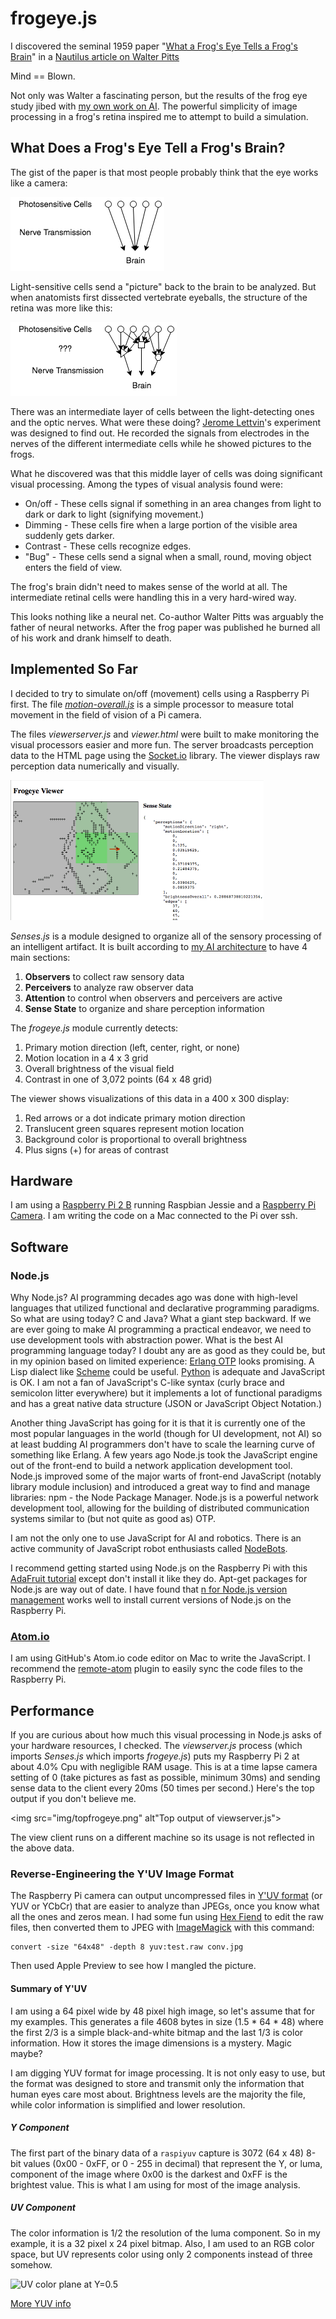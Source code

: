# frogeye.js

I discovered the seminal 1959 paper "[What a Frog's Eye Tells a Frog's Brain](http://neuromajor.ucr.edu/courses/WhatTheFrogsEyeTellsTheFrogsBrain.pdf)" in a [Nautilus article on Walter Pitts](http://nautil.us/issue/21/information/the-man-who-tried-to-redeem-the-world-with-logic)

Mind == Blown.

Not only was Walter a fascinating person, but the results of the frog eye study jibed with [my own work on AI](http://behaviorallogic.com/foundation). The powerful simplicity of image processing in a frog's retina inspired me to attempt to build a simulation.

## What Does a Frog's Eye Tell a Frog's Brain?

The gist of the paper is that most people probably think that the eye works like a camera:

<img src="img/retina1.png" alt="camera eye">

Light-sensitive cells send a "picture" back to the brain to be analyzed. But when anatomists first dissected vertebrate eyeballs, the structure of the retina was more like this:

<img src="img/retina2.png" alt="intermediate processing">

There was an intermediate layer of cells between the light-detecting ones and the optic nerves. What were these doing? [Jerome Lettvin](https://www.technologyreview.com/s/508376/in-a-frogs-eye/)'s experiment was designed to find out. He recorded the signals from electrodes in the nerves of the different intermediate cells while he showed pictures to the frogs.

What he discovered was that this middle layer of cells was doing significant visual processing. Among the types of visual analysis found were:

* On/off - These cells signal if something in an area changes from light to dark or dark to light (signifying movement.)
* Dimming - These cells fire when a large portion of the visible area suddenly gets darker.
* Contrast - These cells recognize edges.
* "Bug" - These cells send a signal when a small, round, moving object enters the field of view.

The frog's brain didn't need to makes sense of the world at all. The intermediate retinal cells were handling this in a very hard-wired way.

This looks nothing like a neural net. Co-author Walter Pitts was arguably the father of neural networks. After the frog paper was published he burned all of his work and drank himself to death.

## Implemented So Far

I decided to try to simulate on/off (movement) cells using a Raspberry Pi first. The file *[motion-overall.js](https://github.com/chrisbroski/frogeye/blob/master/motion-overall.js)* is a simple processor to measure total movement in the field of vision of a Pi camera.

The files *viewerserver.js* and *viewer.html* were built to make monitoring the visual processors easier and more fun. The server broadcasts perception data to the HTML page using the [Socket.io](http://socket.io/) library. The viewer displays raw perception data numerically and visually.

<img src="img/viewer_screenshot.png" alt="Frogeye viewer screenshot">

*Senses.js* is a module designed to organize all of the sensory processing of an intelligent artifact. It is built according to [my AI architecture](http://behaviorallogic.com/api/spec) to have 4 main sections:

1. **Observers** to collect raw sensory data
2. **Perceivers** to analyze raw observer data
3. **Attention** to control when observers and perceivers are active
4. **Sense State** to organize and share perception information

The *frogeye.js* module currently detects:

1. Primary motion direction (left, center, right, or none)
2. Motion location in a 4 x 3 grid
3. Overall brightness of the visual field
4. Contrast in one of 3,072 points (64 x 48 grid)

The viewer shows visualizations of this data in a 400 x 300 display:

1. Red arrows or a dot indicate primary motion direction
2. Translucent green squares represent motion location
3. Background color is proportional to overall brightness
4. Plus signs (\+) for areas of contrast

## Hardware

I am using a [Raspberry Pi 2 B](https://www.raspberrypi.org/products/raspberry-pi-2-model-b/) running Raspbian Jessie and a [Raspberry Pi Camera](https://www.raspberrypi.org/products/camera-module/). I am writing the code on a Mac connected to the Pi over ssh.

## Software

### Node.js

Why Node.js? AI programming decades ago was done with high-level languages that utilized functional and declarative programming paradigms. So what are using today? C and Java? What a giant step backward. If we are ever going to make AI programming a practical endeavor, we need to use development tools with abstraction power. What is the best AI programming language today? I doubt any are as good as they could be, but in my opinion based on limited experience: [Erlang OTP](http://erlang.org/doc/) looks promising. A Lisp dialect like [Scheme](http://www.schemers.org/) could be useful. [Python](https://www.python.org/) is adequate and JavaScript is OK. I am not a fan of JavaScript's C-like syntax (curly brace and semicolon litter everywhere) but it implements a lot of functional paradigms and has a great native data structure (JSON or JavaScript Object Notation.)

Another thing JavaScript has going for it is that it is currently one of the most popular languages in the world (though for UI development, not AI) so at least budding AI programmers don't have to scale the learning curve of something like Erlang. A few years ago Node.js took the JavaScript engine out of the front-end to build a network application development tool. Node.js improved some of the major warts of front-end JavaScript (notably library module inclusion) and introduced a great way to find and manage libraries: npm - the Node Package Manager. Node.js is a powerful network development tool, allowing for the building of distributed communication systems similar to (but not quite as good as) OTP.

I am not the only one to use JavaScript for AI and robotics. There is an active community of JavaScript robot enthusiasts called [NodeBots](http://nodebots.io/).

I recommend getting started using Node.js on the Raspberry Pi with this [AdaFruit tutorial](https://learn.adafruit.com/node-embedded-development/installing-node-dot-js) except don't install it like they do. Apt-get packages for Node.js are way out of date. I have found that [n for Node.js version management](https://github.com/tj/n) works well to install current versions of Node.js on the Raspberry Pi.

### [Atom.io](http://atom.io/)

I am using GitHub's Atom.io code editor on Mac to write the JavaScript. I recommend the [remote-atom](https://atom.io/packages/remote-atom) plugin to easily sync the code files to the Raspberry Pi.

## Performance

If you are curious about how much this visual processing in Node.js asks of your hardware resources, I checked. The *viewserver.js* process (which imports *Senses.js* which imports *frogeye.js*) puts my Raspberry Pi 2 at about 4.0% Cpu with negligible RAM usage. This is at a time lapse camera setting of 0 (take pictures as fast as possible, minimum 30ms) and sending sense data to the client every 20ms (50 times per second.) Here's the top output if you don't believe me.

<img src="img/topfrogeye.png" alt"Top output of viewserver.js">

The view client runs on a different machine so its usage is not reflected in the above data.

### Reverse-Engineering the Y'UV Image Format

The Raspberry Pi camera can output uncompressed files in [Y'UV format](https://en.wikipedia.org/wiki/YUV) (or YUV or YCbCr) that are easier to analyze than JPEGs, once you know what all the ones and zeros mean. I had some fun using [Hex Fiend](http://ridiculousfish.com/hexfiend/) to edit the raw files, then converted them to JPEG with [ImageMagick](http://www.imagemagick.org/script/index.php) with this command:

    convert -size "64x48" -depth 8 yuv:test.raw conv.jpg

Then used Apple Preview to see how I mangled the picture.

#### Summary of Y'UV

I am using a 64 pixel wide by 48 pixel high image, so let's assume that for my examples. This generates a file 4608 bytes in size (1.5 * 64 * 48) where the first 2/3 is a simple black-and-white bitmap and the last 1/3 is color information. How it stores the image dimensions is a mystery. Magic maybe?

I am digging YUV format for image processing. It is not only easy to use, but the format was designed to store and transmit only the information that human eyes care most about. Brightness levels are the majority the file, while color information is simplified and lower resolution.

##### Y Component

The first part of the binary data of a `raspiyuv` capture is 3072 (64 x 48) 8-bit values (0x00 - 0xFF, or 0 - 255 in decimal) that represent the Y, or luma, component of the image where 0x00 is the darkest and 0xFF is the brightest value. This is what I am using for most of the image analysis.

##### UV Component

The color information is 1/2 the resolution of the luma component. So in my example, it is a 32 pixel x 24 pixel bitmap. Also, I am used to an RGB color space, but UV represents color using only 2 components instead of three somehow.

<img alt="UV color plane at Y=0.5" src="https://upload.wikimedia.org/wikipedia/commons/f/f9/YUV_UV_plane.svg" title="By Tonyle - Own work, CC BY-SA 3.0, https://commons.wikimedia.org/w/index.php?curid=6977944" width="300" height="300">

[More YUV info](http://softpixel.com/~cwright/programming/colorspace/yuv/)
